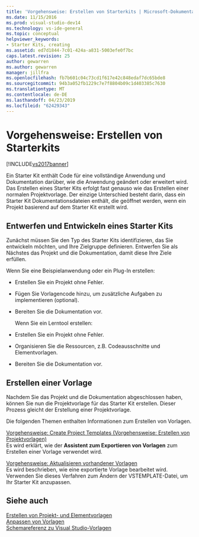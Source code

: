 ```yaml
---
title: 'Vorgehensweise: Erstellen von Starterkits | Microsoft-Dokumentation'
ms.date: 11/15/2016
ms.prod: visual-studio-dev14
ms.technology: vs-ide-general
ms.topic: conceptual
helpviewer_keywords:
- Starter Kits, creating
ms.assetid: ed7d1844-7c01-424a-a831-5003efe0f7bc
caps.latest.revision: 25
author: gewarren
ms.author: gewarren
manager: jillfra
ms.openlocfilehash: fb7b601c04c73cd1f617e42c848edaf7dc65bde8
ms.sourcegitcommit: 94b3a052fb1229c7e7f8804b09c1d403385c7630
ms.translationtype: MT
ms.contentlocale: de-DE
ms.lasthandoff: 04/23/2019
ms.locfileid: "62429343"
---
```

# <a name="how-to-create-starter-kits"></a>Vorgehensweise: Erstellen von Starterkits
[!INCLUDE[vs2017banner](../includes/vs2017banner.md)]

Ein Starter Kit enthält Code für eine vollständige Anwendung und Dokumentation darüber, wie die Anwendung geändert oder erweitert wird. Das Erstellen eines Starter Kits erfolgt fast genauso wie das Erstellen einer normalen Projektvorlage. Der einzige Unterschied besteht darin, dass ein Starter Kit Dokumentationsdateien enthält, die geöffnet werden, wenn ein Projekt basierend auf dem Starter Kit erstellt wird.  
  
## <a name="designing-and-developing-a-starter-kit"></a>Entwerfen und Entwickeln eines Starter Kits  
 Zunächst müssen Sie den Typ des Starter Kits identifizieren, das Sie entwickeln möchten, und Ihre Zielgruppe definieren. Entwerfen Sie als Nächstes das Projekt und die Dokumentation, damit diese Ihre Ziele erfüllen.  
  
 Wenn Sie eine Beispielanwendung oder ein Plug-In erstellen:  
  
- Erstellen Sie ein Projekt ohne Fehler.  
  
- Fügen Sie Vorlagencode hinzu, um zusätzliche Aufgaben zu implementieren (optional).  
  
- Bereiten Sie die Dokumentation vor.  
  
  Wenn Sie ein Lerntool erstellen:  
  
- Erstellen Sie ein Projekt ohne Fehler.  
  
- Organisieren Sie die Ressourcen, z.B. Codeausschnitte und Elementvorlagen.  
  
- Bereiten Sie die Dokumentation vor.  
  
## <a name="creating-a-template"></a>Erstellen einer Vorlage  
 Nachdem Sie das Projekt und die Dokumentation abgeschlossen haben, können Sie nun die Projektvorlage für das Starter Kit erstellen. Dieser Prozess gleicht der Erstellung einer Projektvorlage.  
  
 Die folgenden Themen enthalten Informationen zum Erstellen von Vorlagen.  
  
 [Vorgehensweise: Create Project Templates (Vorgehensweise: Erstellen von Projektvorlagen)](../ide/how-to-create-project-templates.md)  
 Es wird erklärt, wie der **Assistent zum Exportieren von Vorlagen** zum Erstellen einer Vorlage verwendet wird.  
  
 [Vorgehensweise: Aktualisieren vorhandener Vorlagen](../ide/how-to-update-existing-templates.md)  
 Es wird beschrieben, wie eine exportierte Vorlage bearbeitet wird. Verwenden Sie dieses Verfahren zum Ändern der VSTEMPLATE-Datei, um Ihr Starter Kit anzupassen.  
  
## <a name="see-also"></a>Siehe auch  
 [Erstellen von Projekt- und Elementvorlagen](../ide/creating-project-and-item-templates.md)   
 [Anpassen von Vorlagen](../ide/customizing-project-and-item-templates.md)   
 [Schemareferenz zu Visual Studio-Vorlagen](../extensibility/visual-studio-template-schema-reference.md)
